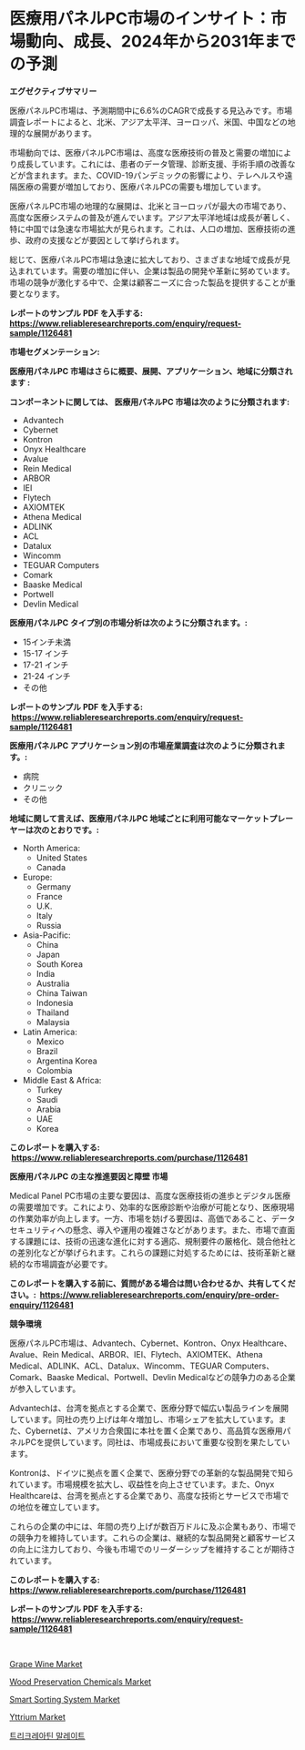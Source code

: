 <p><h1>医療用パネルPC市場のインサイト：市場動向、成長、2024年から2031年までの予測</h1></p><p><strong>エグゼクティブサマリー</strong></p>
<p><p>医療パネルPC市場は、予測期間中に6.6%のCAGRで成長する見込みです。市場調査レポートによると、北米、アジア太平洋、ヨーロッパ、米国、中国などの地理的な展開があります。 </p><p>市場動向では、医療パネルPC市場は、高度な医療技術の普及と需要の増加により成長しています。これには、患者のデータ管理、診断支援、手術手順の改善などが含まれます。また、COVID-19パンデミックの影響により、テレヘルスや遠隔医療の需要が増加しており、医療パネルPCの需要も増加しています。</p><p>医療パネルPC市場の地理的な展開は、北米とヨーロッパが最大の市場であり、高度な医療システムの普及が進んでいます。アジア太平洋地域は成長が著しく、特に中国では急速な市場拡大が見られます。これは、人口の増加、医療技術の進歩、政府の支援などが要因として挙げられます。</p><p>総じて、医療パネルPC市場は急速に拡大しており、さまざまな地域で成長が見込まれています。需要の増加に伴い、企業は製品の開発や革新に努めています。市場の競争が激化する中で、企業は顧客ニーズに合った製品を提供することが重要となります。</p></p>
<p><strong>レポートのサンプル PDF を入手する: <a href="https://www.reliableresearchreports.com/enquiry/request-sample/1126481">https://www.reliableresearchreports.com/enquiry/request-sample/1126481</a></strong></p>
<p><strong>市場セグメンテーション:</strong></p>
<p><strong> 医療用パネルPC 市場はさらに概要、展開、アプリケーション、地域に分類されます :</strong></p>
<p><strong>コンポーネントに関しては、 医療用パネルPC 市場は次のように分類されます: &nbsp;</strong></p>
<p><ul><li>Advantech</li><li>Cybernet</li><li>Kontron</li><li>Onyx Healthcare</li><li>Avalue</li><li>Rein Medical</li><li>ARBOR</li><li>IEI</li><li>Flytech</li><li>AXIOMTEK</li><li>Athena Medical</li><li>ADLINK</li><li>ACL</li><li>Datalux</li><li>Wincomm</li><li>TEGUAR Computers</li><li>Comark</li><li>Baaske Medical</li><li>Portwell</li><li>Devlin Medical</li></ul></p>
<p><strong> 医療用パネルPC タイプ別の市場分析は次のように分類されます。:</strong></p>
<p><ul><li>15インチ未満</li><li>15-17 インチ</li><li>17-21 インチ</li><li>21-24 インチ</li><li>その他</li></ul></p>
<p><strong>レポートのサンプル PDF を入手する: &nbsp;<a href="https://www.reliableresearchreports.com/enquiry/request-sample/1126481">https://www.reliableresearchreports.com/enquiry/request-sample/1126481</a></strong></p>
<p><strong> 医療用パネルPC アプリケーション別の市場産業調査は次のように分類されます。:</strong></p>
<p><ul><li>病院</li><li>クリニック</li><li>その他</li></ul></p>
<p><strong>地域に関して言えば、医療用パネルPC 地域ごとに利用可能なマーケットプレーヤーは次のとおりです。:</strong></p>
<p><ul>
    <li>
        North America:
        <ul>
            <li>United States</li>
            <li>Canada</li>
        </ul>
    </li>
    <li>
        Europe:
        <ul>
            <li>Germany</li>
            <li>France</li>
            <li>U.K.</li>
            <li>Italy</li>
            <li>Russia</li>
        </ul>
    </li>
    <li>
        Asia-Pacific:
        <ul>
            <li>China</li>
            <li>Japan</li>
            <li>South Korea</li>
            <li>India</li>
            <li>Australia</li>
            <li>China Taiwan</li>
            <li>Indonesia</li>
            <li>Thailand</li>
            <li>Malaysia</li>
        </ul>
    </li>
    <li>
        Latin America:
        <ul>
            <li>Mexico</li>
            <li>Brazil</li>
            <li>Argentina Korea</li>
            <li>Colombia</li>
        </ul>
    </li>
    <li>
        Middle East & Africa:
        <ul>
            <li>Turkey</li>
            <li>Saudi</li>
            <li>Arabia</li>
            <li>UAE</li>
            <li>Korea</li>
        </ul>
    </li>
    </ul></p>
<p><strong>このレポートを購入する: &nbsp;<a href="https://www.reliableresearchreports.com/purchase/1126481">https://www.reliableresearchreports.com/purchase/1126481</a></strong></p>
<p><strong>医療用パネルPC の主な推進要因と障壁 市場</strong></p>
<p><p>Medical Panel PC市場の主要な要因は、高度な医療技術の進歩とデジタル医療の需要増加です。これにより、効率的な医療診断や治療が可能となり、医療現場の作業効率が向上します。一方、市場を妨げる要因は、高価であること、データセキュリティへの懸念、導入や運用の複雑さなどがあります。また、市場で直面する課題には、技術の迅速な進化に対する適応、規制要件の厳格化、競合他社との差別化などが挙げられます。これらの課題に対処するためには、技術革新と継続的な市場調査が必要です。</p></p>
<p><strong>このレポートを購入する前に、質問がある場合は問い合わせるか、共有してください。:&nbsp; <a href="https://www.reliableresearchreports.com/enquiry/pre-order-enquiry/1126481">https://www.reliableresearchreports.com/enquiry/pre-order-enquiry/1126481</a></strong></p>
<p><strong>競争環境</strong></p>
<p><p>医療パネルPC市場は、Advantech、Cybernet、Kontron、Onyx Healthcare、Avalue、Rein Medical、ARBOR、IEI、Flytech、AXIOMTEK、Athena Medical、ADLINK、ACL、Datalux、Wincomm、TEGUAR Computers、Comark、Baaske Medical、Portwell、Devlin Medicalなどの競争力のある企業が参入しています。</p><p>Advantechは、台湾を拠点とする企業で、医療分野で幅広い製品ラインを展開しています。同社の売り上げは年々増加し、市場シェアを拡大しています。また、Cybernetは、アメリカ合衆国に本社を置く企業であり、高品質な医療用パネルPCを提供しています。同社は、市場成長において重要な役割を果たしています。</p><p>Kontronは、ドイツに拠点を置く企業で、医療分野での革新的な製品開発で知られています。市場規模を拡大し、収益性を向上させています。また、Onyx Healthcareは、台湾を拠点とする企業であり、高度な技術とサービスで市場での地位を確立しています。</p><p>これらの企業の中には、年間の売り上げが数百万ドルに及ぶ企業もあり、市場での競争力を維持しています。これらの企業は、継続的な製品開発と顧客サービスの向上に注力しており、今後も市場でのリーダーシップを維持することが期待されています。</p></p>
<p><strong>このレポートを購入する: &nbsp; <a href="https://www.reliableresearchreports.com/purchase/1126481">https://www.reliableresearchreports.com/purchase/1126481</a></strong></p>
<p><strong>レポートのサンプル PDF を入手する: &nbsp;<a href="https://www.reliableresearchreports.com/enquiry/request-sample/1126481">https://www.reliableresearchreports.com/enquiry/request-sample/1126481</a></strong><strong></strong></p>
<p>&nbsp;</p>
<p><p><a href="https://issuu.com/reportprime-2/docs/grape-wine-market-size-2030.pptx">Grape Wine Market</a></p><p><a href="https://github.com/RichRobinson5/Market-Research-Report-List-4/blob/main/wood-preservation-chemicals-market.md">Wood Preservation Chemicals Market</a></p><p><a href="https://view.publitas.com/reportprime-1/smart-sorting-system-market-analysis-examines-its-scope-on-growth-opportunities-and-forecasted-trends-spanning-from-2023-to-2030/">Smart Sorting System Market</a></p><p><a href="https://cautious-neon-760.notion.site/Yttrium-Market-Research-Report-Provides-thorough-Industry-Overview-which-offers-an-In-Depth-Analysi-e61f085560714b38831ad13fe2a7968e">Yttrium Market</a></p><p><a href="https://github.com/vs2869dizt0/Market-Research-Report-List-1/blob/main/8033845189571.md">트리크레아틴 말레이트</a></p></p>